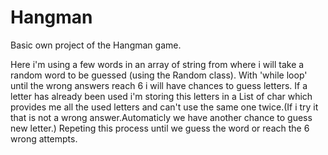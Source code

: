 # Hangman
Basic own project of the Hangman game.

Here i'm using a few words in an array of string from where i will take a random word to be guessed (using the Random class).
With 'while loop' until the wrong answers reach 6 i will have chances to guess letters.
If a letter has already been used i'm storing this letters in a List of char which provides me all the used letters and can't use the same one twice.(If i try it that is not a wrong answer.Automaticly we have another chance to guess new letter.)
Repeting this process until we guess the word or reach the 6 wrong attempts.
